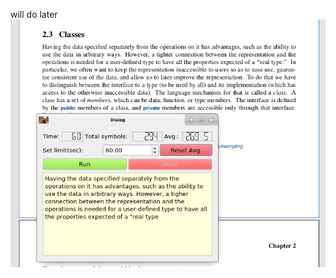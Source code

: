 will do later \
![preview]

[preview]: https://github.com/mikewii/TypeCheck/raw/master/img/preview.png

